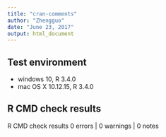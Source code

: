 ```yaml
---
title: "cran-comments"
author: "Zhengguo"
date: "June 23, 2017"
output: html_document
---
```


## Test environment
* windows 10, R 3.4.0
* mac OS X 10.12.15, R 3.4.0

## R CMD check results
R CMD check results
0 errors | 0 warnings | 0 notes